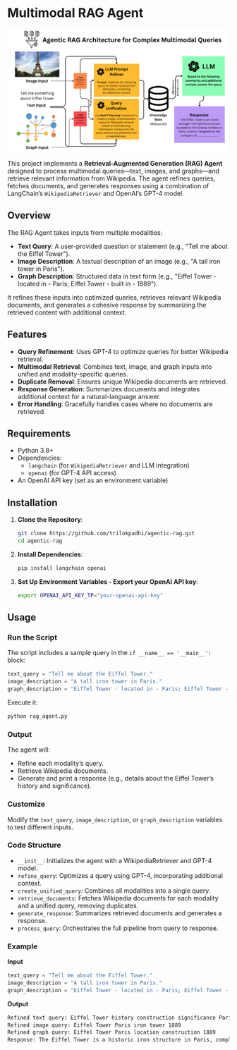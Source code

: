 # Multimodal RAG Agent

![Architecture](images/archv4.png)

This project implements a **Retrieval-Augmented Generation (RAG) Agent** designed to process multimodal queries—text, images, and graphs—and retrieve relevant information from Wikipedia. The agent refines queries, fetches documents, and generates responses using a combination of LangChain’s `WikipediaRetriever` and OpenAI’s GPT-4 model.

## Overview

The RAG Agent takes inputs from multiple modalities:
- **Text Query**: A user-provided question or statement (e.g., "Tell me about the Eiffel Tower").
- **Image Description**: A textual description of an image (e.g., "A tall iron tower in Paris").
- **Graph Description**: Structured data in text form (e.g., "Eiffel Tower - located in - Paris; Eiffel Tower - built in - 1889").

It refines these inputs into optimized queries, retrieves relevant Wikipedia documents, and generates a cohesive response by summarizing the retrieved content with additional context.

## Features

- **Query Refinement**: Uses GPT-4 to optimize queries for better Wikipedia retrieval.
- **Multimodal Retrieval**: Combines text, image, and graph inputs into unified and modality-specific queries.
- **Duplicate Removal**: Ensures unique Wikipedia documents are retrieved.
- **Response Generation**: Summarizes documents and integrates additional context for a natural-language answer.
- **Error Handling**: Gracefully handles cases where no documents are retrieved.

## Requirements

- Python 3.8+
- Dependencies:
  - `langchain` (for `WikipediaRetriever` and LLM integration)
  - `openai` (for GPT-4 API access)
- An OpenAI API key (set as an environment variable)

## Installation

1. **Clone the Repository**:
   ```bash
   git clone https://github.com/trilokpadhi/agentic-rag.git
   cd agentic-rag
   ```
2. **Install Dependencies**:
    ```bash
    pip install langchain openai
    ```
3.  **Set Up Environment Variables - Export your OpenAI API key**:
    ```bash
    export OPENAI_API_KEY_TP="your-openai-api-key"
    ```
## Usage

### Run the Script

The script includes a sample query in the `if __name__ == '__main__':` block:
```python
text_query = "Tell me about the Eiffel Tower."
image_description = "A tall iron tower in Paris."
graph_description = "Eiffel Tower - located in - Paris; Eiffel Tower - built in - 1889."
```

Execute it:
```bash
python rag_agent.py
```

### Output

The agent will:
- Refine each modality’s query.
- Retrieve Wikipedia documents.
- Generate and print a response (e.g., details about the Eiffel Tower’s history and significance).

### Customize

Modify the `text_query`, `image_description`, or `graph_description` variables to test different inputs.

### Code Structure

- `__init__`: Initializes the agent with a WikipediaRetriever and GPT-4 model.
- `refine_query`: Optimizes a query using GPT-4, incorporating additional context.
- `create_unified_query`: Combines all modalities into a single query.
- `retrieve_documents`: Fetches Wikipedia documents for each modality and a unified query, removing duplicates.
- `generate_response`: Summarizes retrieved documents and generates a response.
- `process_query`: Orchestrates the full pipeline from query to response.

### Example

**Input**
```python
text_query = "Tell me about the Eiffel Tower."
image_description = "A tall iron tower in Paris."
graph_description = "Eiffel Tower - located in - Paris; Eiffel Tower - built in - 1889."
```

**Output**
```bash
Refined text query: Eiffel Tower history construction significance Paris 1889
Refined image query: Eiffel Tower Paris iron tower 1889
Refined graph query: Eiffel Tower Paris location construction 1889
Response: The Eiffel Tower is a historic iron structure in Paris, completed in 1889 as the entrance arch for the World’s Fair...
```
